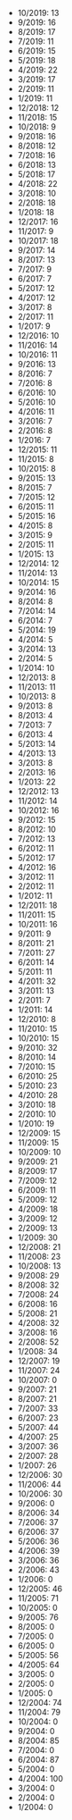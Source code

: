 *  10/2019: 13
*  9/2019: 16
*  8/2019: 17
*  7/2019: 11
*  6/2019: 15
*  5/2019: 18
*  4/2019: 22
*  3/2019: 17
*  2/2019: 11
*  1/2019: 11
*  12/2018: 12
*  11/2018: 15
*  10/2018: 9
*  9/2018: 16
*  8/2018: 12
*  7/2018: 16
*  6/2018: 13
*  5/2018: 17
*  4/2018: 22
*  3/2018: 10
*  2/2018: 18
*  1/2018: 18
*  12/2017: 16
*  11/2017: 9
*  10/2017: 18
*  9/2017: 14
*  8/2017: 13
*  7/2017: 9
*  6/2017: 7
*  5/2017: 12
*  4/2017: 12
*  3/2017: 8
*  2/2017: 11
*  1/2017: 9
*  12/2016: 10
*  11/2016: 14
*  10/2016: 11
*  9/2016: 13
*  8/2016: 7
*  7/2016: 8
*  6/2016: 10
*  5/2016: 10
*  4/2016: 11
*  3/2016: 7
*  2/2016: 8
*  1/2016: 7
*  12/2015: 11
*  11/2015: 8
*  10/2015: 8
*  9/2015: 13
*  8/2015: 7
*  7/2015: 12
*  6/2015: 11
*  5/2015: 16
*  4/2015: 8
*  3/2015: 9
*  2/2015: 11
*  1/2015: 13
*  12/2014: 12
*  11/2014: 13
*  10/2014: 15
*  9/2014: 16
*  8/2014: 8
*  7/2014: 14
*  6/2014: 7
*  5/2014: 19
*  4/2014: 5
*  3/2014: 13
*  2/2014: 5
*  1/2014: 10
*  12/2013: 8
*  11/2013: 11
*  10/2013: 8
*  9/2013: 8
*  8/2013: 4
*  7/2013: 7
*  6/2013: 4
*  5/2013: 14
*  4/2013: 13
*  3/2013: 8
*  2/2013: 16
*  1/2013: 22
*  12/2012: 13
*  11/2012: 14
*  10/2012: 16
*  9/2012: 15
*  8/2012: 10
*  7/2012: 13
*  6/2012: 11
*  5/2012: 17
*  4/2012: 16
*  3/2012: 11
*  2/2012: 11
*  1/2012: 11
*  12/2011: 18
*  11/2011: 15
*  10/2011: 16
*  9/2011: 9
*  8/2011: 21
*  7/2011: 27
*  6/2011: 14
*  5/2011: 11
*  4/2011: 32
*  3/2011: 13
*  2/2011: 7
*  1/2011: 14
*  12/2010: 8
*  11/2010: 15
*  10/2010: 15
*  9/2010: 32
*  8/2010: 14
*  7/2010: 15
*  6/2010: 25
*  5/2010: 23
*  4/2010: 28
*  3/2010: 18
*  2/2010: 10
*  1/2010: 19
*  12/2009: 15
*  11/2009: 15
*  10/2009: 10
*  9/2009: 21
*  8/2009: 17
*  7/2009: 12
*  6/2009: 11
*  5/2009: 12
*  4/2009: 18
*  3/2009: 12
*  2/2009: 13
*  1/2009: 30
*  12/2008: 21
*  11/2008: 23
*  10/2008: 13
*  9/2008: 29
*  8/2008: 32
*  7/2008: 24
*  6/2008: 16
*  5/2008: 21
*  4/2008: 32
*  3/2008: 16
*  2/2008: 52
*  1/2008: 34
*  12/2007: 19
*  11/2007: 24
*  10/2007: 0
*  9/2007: 21
*  8/2007: 21
*  7/2007: 33
*  6/2007: 23
*  5/2007: 44
*  4/2007: 25
*  3/2007: 36
*  2/2007: 28
*  1/2007: 26
*  12/2006: 30
*  11/2006: 44
*  10/2006: 30
*  9/2006: 0
*  8/2006: 34
*  7/2006: 37
*  6/2006: 37
*  5/2006: 36
*  4/2006: 39
*  3/2006: 36
*  2/2006: 43
*  1/2006: 0
*  12/2005: 46
*  11/2005: 71
*  10/2005: 0
*  9/2005: 76
*  8/2005: 0
*  7/2005: 0
*  6/2005: 0
*  5/2005: 56
*  4/2005: 64
*  3/2005: 0
*  2/2005: 0
*  1/2005: 0
*  12/2004: 74
*  11/2004: 79
*  10/2004: 0
*  9/2004: 0
*  8/2004: 85
*  7/2004: 0
*  6/2004: 87
*  5/2004: 0
*  4/2004: 100
*  3/2004: 0
*  2/2004: 0
*  1/2004: 0